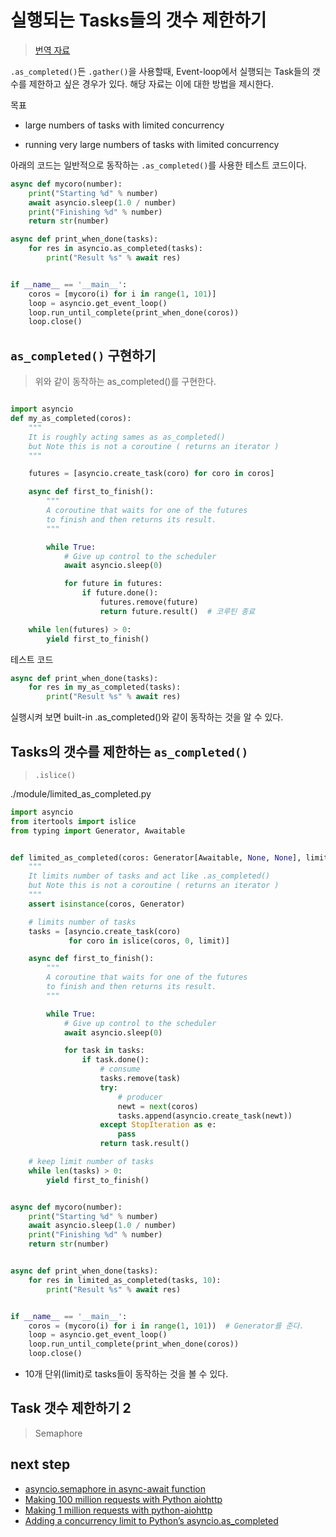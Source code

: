 # 실행되는 Tasks들의 갯수 제한하기
> [번역 자료](https://www.artificialworlds.net/blog/2017/05/31/python-3-large-numbers-of-tasks-with-limited-concurrency/)

`.as_completed()`든 `.gather()`을 사용할때, Event-loop에서 실행되는 Task들의 갯수를 제한하고 싶은 경우가 있다.
해당 자료는 이에 대한 방법을 제시한다.

목표 

- large numbers of tasks with limited concurrency

- running very large numbers of tasks with limited concurrency

아래의 코드는 일반적으로 동작하는 `.as_completed()`를 사용한 테스트 코드이다.
```python
async def mycoro(number):
    print("Starting %d" % number)
    await asyncio.sleep(1.0 / number)
    print("Finishing %d" % number)
    return str(number)

async def print_when_done(tasks):
    for res in asyncio.as_completed(tasks):
        print("Result %s" % await res)


if __name__ == '__main__':
    coros = [mycoro(i) for i in range(1, 101)]
    loop = asyncio.get_event_loop()
    loop.run_until_complete(print_when_done(coros))
    loop.close()
```

## `as_completed()` 구현하기
> 위와 같이 동작하는 as_completed()를 구현한다.

```python

import asyncio
def my_as_completed(coros):
    """
    It is roughly acting sames as as_completed()
    but Note this is not a coroutine ( returns an iterator )
    """

    futures = [asyncio.create_task(coro) for coro in coros]

    async def first_to_finish():
        """
        A coroutine that waits for one of the futures
        to finish and then returns its result.
        """

        while True:
            # Give up control to the scheduler
            await asyncio.sleep(0)

            for future in futures:
                if future.done():
                    futures.remove(future)
                    return future.result()  # 코루틴 종료

    while len(futures) > 0:
        yield first_to_finish()
```

테스트 코드

```python
async def print_when_done(tasks):
    for res in my_as_completed(tasks):
        print("Result %s" % await res)
```

실행시켜 보면 built-in .as_completed()와 같이 동작하는 것을 알 수 있다.

## Tasks의 갯수를 제한하는 `as_completed()`
> `.islice()`

./module/limited_as_completed.py
```python
import asyncio
from itertools import islice
from typing import Generator, Awaitable


def limited_as_completed(coros: Generator[Awaitable, None, None], limit):
    """
    It limits number of tasks and act like .as_completed()
    but Note this is not a coroutine ( returns an iterator )
    """
    assert isinstance(coros, Generator)

    # limits number of tasks
    tasks = [asyncio.create_task(coro)
             for coro in islice(coros, 0, limit)]

    async def first_to_finish():
        """
        A coroutine that waits for one of the futures
        to finish and then returns its result.
        """

        while True:
            # Give up control to the scheduler
            await asyncio.sleep(0)

            for task in tasks:
                if task.done():
                    # consume
                    tasks.remove(task)
                    try:
                        # producer
                        newt = next(coros)
                        tasks.append(asyncio.create_task(newt))
                    except StopIteration as e:
                        pass
                    return task.result()

    # keep limit number of tasks
    while len(tasks) > 0:
        yield first_to_finish()


async def mycoro(number):
    print("Starting %d" % number)
    await asyncio.sleep(1.0 / number)
    print("Finishing %d" % number)
    return str(number)


async def print_when_done(tasks):
    for res in limited_as_completed(tasks, 10):
        print("Result %s" % await res)


if __name__ == '__main__':
    coros = (mycoro(i) for i in range(1, 101))  # Generator를 준다.
    loop = asyncio.get_event_loop()
    loop.run_until_complete(print_when_done(coros))
    loop.close()

```

- 10개 단위(limit)로 tasks들이 동작하는 것을 볼 수 있다. 

## Task 갯수 제한하기 2
> Semaphore



## next step

- [asyncio.semaphore in async-await function](https://stackoverflow.com/questions/40836800/python-asyncio-semaphore-in-async-await-function)
- [Making 100 million requests with Python aiohttp](https://www.artificialworlds.net/blog/2017/06/12/making-100-million-requests-with-python-aiohttp/)
- [Making 1 million requests with python-aiohttp](https://pawelmhm.github.io/asyncio/python/aiohttp/2016/04/22/asyncio-aiohttp.html)
- [Adding a concurrency limit to Python’s asyncio.as_completed](https://www.artificialworlds.net/blog/2017/06/27/adding-a-concurrency-limit-to-pythons-asyncio-as_completed/)
      
